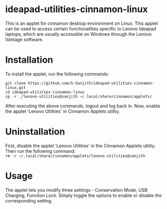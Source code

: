 # ideapad-utilities-cinnamon-linux
This is an applet for cinnamon desktop environment on Linux. This applet can be used to access certain functionalities specific to Lenovo Ideapad laptops, which are usually accessible on Windows through the Lenovo Vantage software.

# Installation

To install the applet, run the following commands:  
```
git clone https://github.com/S-Sanjith/ideapad-utilities-cinnamon-linux.git
cd ideapad-utilities-cinnamon-linux
cp -r ./lenovo-utilities@sanjith ~/.local/share/cinnamon/applets/
```

After executing the above commands, logout and log back in. Now, enable the applet 'Lenovo Utilities' in Cinnamon Applets utility.

# Uninstallation

First, disable the applet 'Lenovo Utilities' in the Cinnamon Applets utility. Then run the following command:  
`rm -r ~/.local/share/cinnamon/applets/lenovo-utilities@sanjith`

# Usage

The applet lets you modify three settings - Conservation Mode, USB Charging, Function Lock. Simply toggle the options to enable or disable the corresponding setting.
